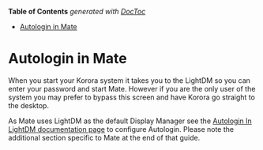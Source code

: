 <!-- START doctoc generated TOC please keep comment here to allow auto update -->
<!-- DON'T EDIT THIS SECTION, INSTEAD RE-RUN doctoc TO UPDATE -->
**Table of Contents**  *generated with [DocToc](https://github.com/thlorenz/doctoc)*

- [Autologin in Mate](#autologin-in-mate)

<!-- END doctoc generated TOC please keep comment here to allow auto update -->

# Autologin in Mate

When you start your Korora system it takes you to the LightDM so you can enter your password and start Mate. However if you are the only user of the system you may prefer to bypass this screen and have Korora go straight to the desktop.

As Mate uses LightDM as the default Display Manager see the [Autologin In LightDM documentation page](https://github.com/kororaproject/kp-documentation/wiki/Autologin-in-LightDM) to configure Autologin. Please note the additional section specific to Mate at the end of that guide.
